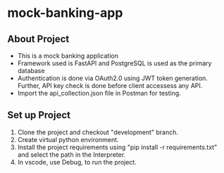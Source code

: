 # mock-banking-app

## About Project
- This is a mock banking application
- Framework used is FastAPI and PostgreSQL is used as the primary database
- Authentication is done via OAuth2.0 using JWT token generation. Further, API key check is done before client accessess any API.
- Import the api_collection.json file in Postman for testing.

## Set up Project

1. Clone the project and checkout "development" branch.
2. Create virtual python environment.
4. Install the project requirements using "pip install -r requirements.txt" and select the path in the Interpreter.
5. In vscode, use Debug, to run the project.
